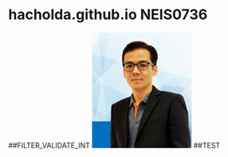 # hacholda.github.io  NEIS0736
##FILTER_VALIDATE_INT
<img src="Chol3.jpg" style="width:200px;"/>
##TEST